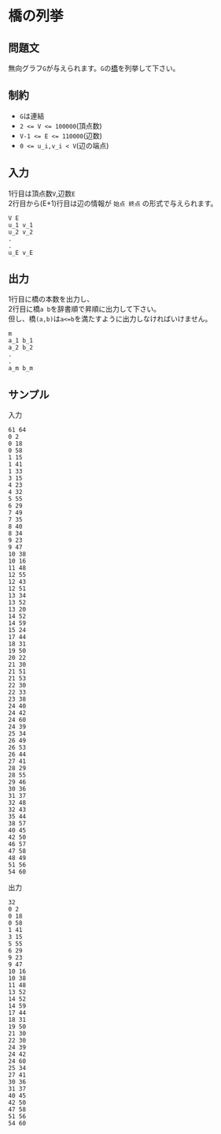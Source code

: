 # 橋の列挙

## 問題文

無向グラフ`G`が与えられます。`G`の[橋](http://judge.u-aizu.ac.jp/onlinejudge/description.jsp?id=GRL_3_B&lang=ja)を列挙して下さい。

## 制約

- `G`は連結
- `2 <= V <= 100000`(頂点数)
- `V-1 <= E <= 110000`(辺数)
- `0 <= u_i,v_i < V`(辺の端点)

## 入力

1行目は頂点数`V`,辺数`E`  
2行目から(E+1)行目は辺の情報が `始点 終点` の形式で与えられます。
```
V E
u_1 v_1
u_2 v_2
.
.
u_E v_E
```

## 出力

1行目に橋の本数を出力し、  
2行目に橋`a b`を辞書順で昇順に出力して下さい。  
但し、橋`(a,b)`は`a<=b`を満たすように出力しなければいけません。
```
m
a_1 b_1
a_2 b_2
.
.
a_m b_m
```

## サンプル

入力
```
61 64
0 2
0 18
0 58
1 15
1 41
1 33
3 15
4 23
4 32
5 55
6 29
7 49
7 35
8 40
8 34
9 23
9 47
10 38
10 16
11 48
12 55
12 43
12 51
13 34
13 52
13 20
14 52
14 59
15 24
17 44
18 31
19 50
20 22
21 30
21 51
21 53
22 30
22 33
23 38
24 40
24 42
24 60
24 39
25 34
26 49
26 53
26 44
27 41
28 29
28 55
29 46
30 36
31 37
32 48
32 43
35 44
38 57
40 45
42 50
46 57
47 58
48 49
51 56
54 60
```

出力
```
32
0 2
0 18
0 58
1 41
3 15
5 55
6 29
9 23
9 47
10 16
10 38
11 48
13 52
14 52
14 59
17 44
18 31
19 50
21 30
22 30
24 39
24 42
24 60
25 34
27 41
30 36
31 37
40 45
42 50
47 58
51 56
54 60
```

